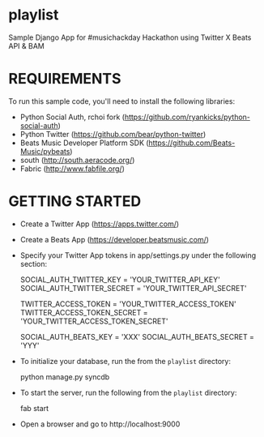 playlist
=================

Sample Django App for #musichackday Hackathon using Twitter X Beats API & BAM

REQUIREMENTS
============

To run this sample code, you'll need to install the following libraries:

- Python Social Auth, rchoi fork (https://github.com/ryankicks/python-social-auth)
- Python Twitter (https://github.com/bear/python-twitter)
- Beats Music Developer Platform SDK (https://github.com/Beats-Music/pybeats)
- south (http://south.aeracode.org/)
- Fabric (http://www.fabfile.org/)

GETTING STARTED
============

- Create a Twitter App (https://apps.twitter.com/)
- Create a Beats App (https://developer.beatsmusic.com/)

- Specify your Twitter App tokens in app/settings.py under the following section:

    SOCIAL_AUTH_TWITTER_KEY = 'YOUR_TWITTER_API_KEY'
    SOCIAL_AUTH_TWITTER_SECRET = 'YOUR_TWITTER_API_SECRET'
    
    TWITTER_ACCESS_TOKEN = 'YOUR_TWITTER_ACCESS_TOKEN'
    TWITTER_ACCESS_TOKEN_SECRET = 'YOUR_TWITTER_ACCESS_TOKEN_SECRET'
        
    SOCIAL_AUTH_BEATS_KEY = 'XXX'
    SOCIAL_AUTH_BEATS_SECRET = 'YYY'
    
- To initialize your database, run the from the `playlist` directory:

  python manage.py syncdb

- To start the server, run the following from the `playlist` directory:

  fab start
  
- Open a browser and go to http://localhost:9000